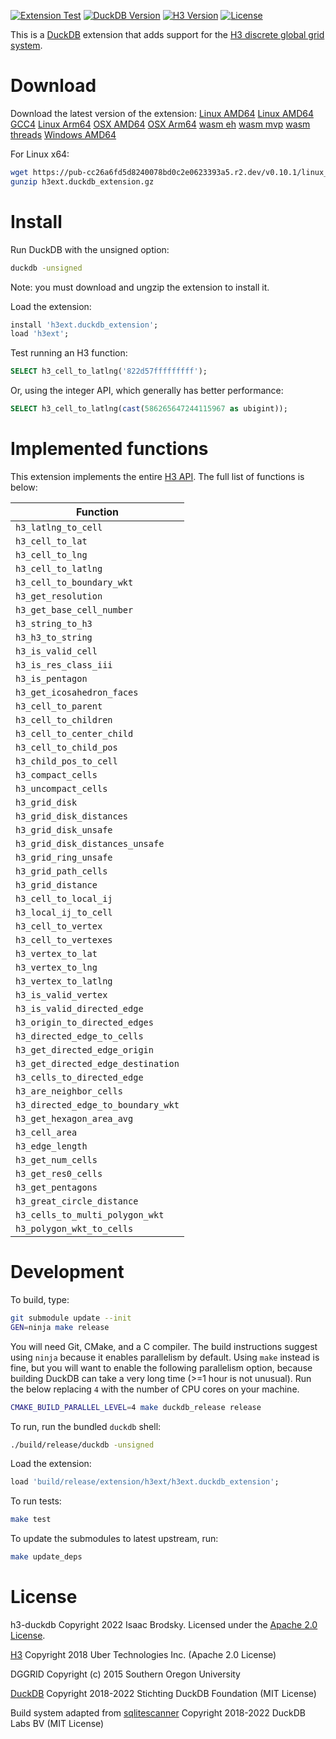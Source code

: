 [![Extension Test](https://github.com/isaacbrodsky/h3-duckdb/actions/workflows/test.yml/badge.svg)](https://github.com/isaacbrodsky/h3-duckdb/actions/workflows/test.yml)
[![DuckDB Version](https://img.shields.io/static/v1?label=duckdb&message=v0.10.1&color=blue)](https://github.com/duckdb/duckdb/releases/tag/v0.10.1)
[![H3 Version](https://img.shields.io/static/v1?label=h3&message=v4.1.0&color=blue)](https://github.com/uber/h3/releases/tag/v4.1.0)
[![License](https://img.shields.io/badge/License-Apache%202.0-blue.svg)](LICENSE)

This is a [DuckDB](https://duckdb.org) extension that adds support for the [H3 discrete global grid system](https://github.com/uber/h3/).

# Download

Download the latest version of the extension: [Linux AMD64](https://pub-cc26a6fd5d8240078bd0c2e0623393a5.r2.dev/v0.10.1/linux_amd64/h3ext.duckdb_extension.gz) [Linux AMD64 GCC4](https://pub-cc26a6fd5d8240078bd0c2e0623393a5.r2.dev/v0.10.1/linux_amd64_gcc4/h3ext.duckdb_extension.gz) [Linux Arm64](https://pub-cc26a6fd5d8240078bd0c2e0623393a5.r2.dev/v0.10.1/linux_arm64/h3ext.duckdb_extension.gz) [OSX AMD64](https://pub-cc26a6fd5d8240078bd0c2e0623393a5.r2.dev/v0.10.1/osx_amd64/h3ext.duckdb_extension.gz) [OSX Arm64](https://pub-cc26a6fd5d8240078bd0c2e0623393a5.r2.dev/v0.10.1/osx_arm64/h3ext.duckdb_extension.gz) [wasm eh](https://pub-cc26a6fd5d8240078bd0c2e0623393a5.r2.dev/v0.10.1/wasm_eh/h3ext.duckdb_extension.wasm) [wasm mvp](https://pub-cc26a6fd5d8240078bd0c2e0623393a5.r2.dev/v0.10.1/wasm_mvp/h3ext.duckdb_extension.wasm) [wasm threads](https://pub-cc26a6fd5d8240078bd0c2e0623393a5.r2.dev/v0.10.1/wasm_threads/h3ext.duckdb_extension.wasm) [Windows AMD64](https://pub-cc26a6fd5d8240078bd0c2e0623393a5.r2.dev/v0.10.1/windows_amd64/h3ext.duckdb_extension.gz)

For Linux x64:

```sh
wget https://pub-cc26a6fd5d8240078bd0c2e0623393a5.r2.dev/v0.10.1/linux_amd64/h3ext.duckdb_extension.gz
gunzip h3ext.duckdb_extension.gz
```

# Install

Run DuckDB with the unsigned option:
```sh
duckdb -unsigned
```

Note: you must download and ungzip the extension to install it.

Load the extension:
```SQL
install 'h3ext.duckdb_extension';
load 'h3ext';
```

Test running an H3 function:
```SQL
SELECT h3_cell_to_latlng('822d57fffffffff');
```

Or, using the integer API, which generally has better performance:
```SQL
SELECT h3_cell_to_latlng(cast(586265647244115967 as ubigint));
```

# Implemented functions

This extension implements the entire [H3 API](https://h3geo.org/docs/api/indexing). The full list of functions is below:

| Function |
| --- |
| `h3_latlng_to_cell`
| `h3_cell_to_lat`
| `h3_cell_to_lng`
| `h3_cell_to_latlng`
| `h3_cell_to_boundary_wkt`
| `h3_get_resolution`
| `h3_get_base_cell_number`
| `h3_string_to_h3`
| `h3_h3_to_string`
| `h3_is_valid_cell`
| `h3_is_res_class_iii`
| `h3_is_pentagon`
| `h3_get_icosahedron_faces`
| `h3_cell_to_parent`
| `h3_cell_to_children`
| `h3_cell_to_center_child`
| `h3_cell_to_child_pos`
| `h3_child_pos_to_cell`
| `h3_compact_cells`
| `h3_uncompact_cells`
| `h3_grid_disk`
| `h3_grid_disk_distances`
| `h3_grid_disk_unsafe`
| `h3_grid_disk_distances_unsafe`
| `h3_grid_ring_unsafe`
| `h3_grid_path_cells`
| `h3_grid_distance`
| `h3_cell_to_local_ij`
| `h3_local_ij_to_cell`
| `h3_cell_to_vertex`
| `h3_cell_to_vertexes`
| `h3_vertex_to_lat`
| `h3_vertex_to_lng`
| `h3_vertex_to_latlng`
| `h3_is_valid_vertex`
| `h3_is_valid_directed_edge`
| `h3_origin_to_directed_edges`
| `h3_directed_edge_to_cells`
| `h3_get_directed_edge_origin`
| `h3_get_directed_edge_destination`
| `h3_cells_to_directed_edge`
| `h3_are_neighbor_cells`
| `h3_directed_edge_to_boundary_wkt`
| `h3_get_hexagon_area_avg`
| `h3_cell_area`
| `h3_edge_length`
| `h3_get_num_cells`
| `h3_get_res0_cells`
| `h3_get_pentagons`
| `h3_great_circle_distance`
| `h3_cells_to_multi_polygon_wkt`
| `h3_polygon_wkt_to_cells`

# Development

To build, type:
```sh
git submodule update --init
GEN=ninja make release
```

You will need Git, CMake, and a C compiler. The build instructions suggest using `ninja`
because it enables parallelism by default. Using `make` instead is fine, but you will want
to enable the following parallelism option, because building DuckDB can take a very long
time (>=1 hour is not unusual). Run the below replacing `4` with the number of CPU cores
on your machine.

```sh
CMAKE_BUILD_PARALLEL_LEVEL=4 make duckdb_release release
```

To run, run the bundled `duckdb` shell:

```sh
./build/release/duckdb -unsigned
```

Load the extension:

```SQL
load 'build/release/extension/h3ext/h3ext.duckdb_extension';
```

To run tests:

```sh
make test
```

To update the submodules to latest upstream, run:

```sh
make update_deps
```

# License

h3-duckdb Copyright 2022 Isaac Brodsky. Licensed under the [Apache 2.0 License](./LICENSE).

[H3](https://github.com/uber/h3) Copyright 2018 Uber Technologies Inc. (Apache 2.0 License)

DGGRID Copyright (c) 2015 Southern Oregon University

[DuckDB](https://github.com/duckdb/duckdb) Copyright 2018-2022 Stichting DuckDB Foundation (MIT License)

Build system adapted from [sqlitescanner](https://github.com/duckdblabs/sqlitescanner) Copyright 2018-2022 DuckDB Labs BV (MIT License)
